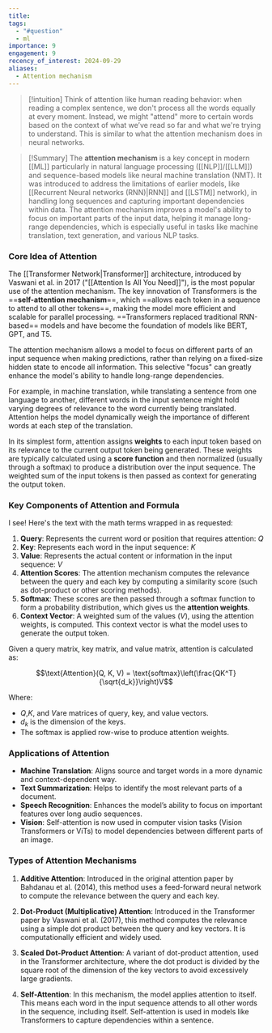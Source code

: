 ```yaml
---
title: 
tags:
  - "#question"
  - ml
importance: 9
engagement: 9
recency_of_interest: 2024-09-29
aliases:
  - Attention mechanism
---
```

>[!intuition]
> Think of attention like human reading behavior: when reading a complex sentence, we don't process all the words equally at every moment. Instead, we might "attend" more to certain words based on the context of what we’ve read so far and what we're trying to understand. This is similar to what the attention mechanism does in neural networks.

>[!Summary]
>The **attention mechanism** is a key concept in modern [[ML]] particularly in natural language processing ([[NLP]]/[[LLM]]) and sequence-based models like neural machine translation (NMT). It was introduced to address the limitations of earlier models, like [[Recurrent Neural networks (RNN)|RNN]] and [[LSTM]] network), in handling long sequences and capturing important dependencies within data.
>The attention mechanism improves a model's ability to focus on important parts of the input data, helping it manage long-range dependencies, which is especially useful in tasks like machine translation, text generation, and various NLP tasks.

### Core Idea of Attention

The  [[Transformer Network|Transformer]] architecture, introduced by Vaswani et al. in 2017 ("[[Attention Is All You Need]]"), is the most popular use of the attention mechanism. The key innovation of Transformers is the ==**self-attention mechanism**==, which ==allows each token in a sequence to attend to all other tokens==, making the model more efficient and scalable for parallel processing. ==Transformers replaced traditional RNN-based== models and have become the foundation of models like BERT, GPT, and T5.

The attention mechanism allows a model to focus on different parts of an input sequence when making predictions, rather than relying on a fixed-size hidden state to encode all information. This selective "focus" can greatly enhance the model's ability to handle long-range dependencies.

For example, in machine translation, while translating a sentence from one language to another, different words in the input sentence might hold varying degrees of relevance to the word currently being translated. Attention helps the model dynamically weigh the importance of different words at each step of the translation.

In its simplest form, attention assigns **weights** to each input token based on its relevance to the current output token being generated. These weights are typically calculated using a **score function** and then normalized (usually through a softmax) to produce a distribution over the input sequence. The weighted sum of the input tokens is then passed as context for generating the output token.

### Key Components of Attention and Formula

I see! Here's the text with the math terms wrapped in as requested:

1. **Query**: Represents the current word or position that requires attention: $Q$
2. **Key**: Represents each word in the input sequence: $K$
3. **Value**: Represents the actual content or information in the input sequence:  $V$
4. **Attention Scores**: The attention mechanism computes the relevance between the query and each key by computing a similarity score (such as dot-product or other scoring methods).
5. **Softmax**: These scores are then passed through a softmax function to form a probability distribution, which gives us the **attention weights**.
6. **Context Vector**: A weighted sum of the values ($V$), using the attention weights, is computed. This context vector is what the model uses to generate the output token.

Given a query matrix, key matrix, and value matrix, attention is calculated as:

$$\text{Attention}(Q, K, V) = \text{softmax}\left(\frac{QK^T}{\sqrt{d_k}}\right)V$$

Where:
- $Q$,$K$, and $V$are matrices of query, key, and value vectors.
- $d_k$ is the dimension of the keys.
- The softmax is applied row-wise to produce attention weights.

### Applications of Attention

- **Machine Translation**: Aligns source and target words in a more dynamic and context-dependent way.
- **Text Summarization**: Helps to identify the most relevant parts of a document.
- **Speech Recognition**: Enhances the model’s ability to focus on important features over long audio sequences.
- **Vision**: Self-attention is now used in computer vision tasks (Vision Transformers or ViTs) to model dependencies between different parts of an image.

### Types of Attention Mechanisms
1. **Additive Attention**: Introduced in the original attention paper by Bahdanau et al. (2014), this method uses a feed-forward neural network to compute the relevance between the query and each key.
   
2. **Dot-Product (Multiplicative) Attention**: Introduced in the Transformer paper by Vaswani et al. (2017), this method computes the relevance using a simple dot product between the query and key vectors. It is computationally efficient and widely used.

3. **Scaled Dot-Product Attention**: A variant of dot-product attention, used in the Transformer architecture, where the dot product is divided by the square root of the dimension of the key vectors to avoid excessively large gradients.

4. **Self-Attention**: In this mechanism, the model applies attention to itself. This means each word in the input sequence attends to all other words in the sequence, including itself. Self-attention is used in models like Transformers to capture dependencies within a sentence.

